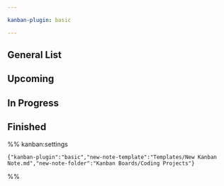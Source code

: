 ```yaml
---

kanban-plugin: basic

---
```


## General List



## Upcoming



## In Progress



## Finished





%% kanban:settings
```
{"kanban-plugin":"basic","new-note-template":"Templates/New Kanban Note.md","new-note-folder":"Kanban Boards/Coding Projects"}
```
%%